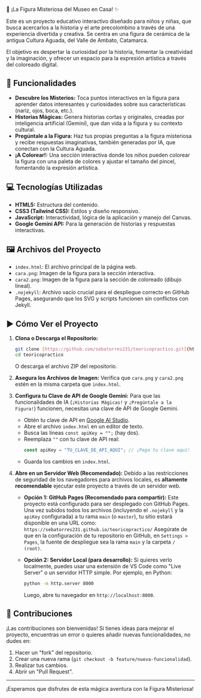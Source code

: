  🏺 ¡La Figura Misteriosa del Museo en Casa! ✨

Este es un proyecto educativo interactivo diseñado para niños y niñas, que busca acercarlos a la historia y el arte precolombino a través de una experiencia divertida y creativa. Se centra en una figura de cerámica de la antigua Cultura Aguada, del Valle de Ambato, Catamarca.

El objetivo es despertar la curiosidad por la historia, fomentar la creatividad y la imaginación, y ofrecer un espacio para la expresión artística a través del coloreado digital.

## 🚀 Funcionalidades

* **Descubre los Misterios:** Toca puntos interactivos en la figura para aprender datos interesantes y curiosidades sobre sus características (nariz, ojos, boca, etc.).
* **Historias Mágicas:** Genera historias cortas y originales, creadas por inteligencia artificial (Gemini), que dan vida a la figura y su contexto cultural.
* **Pregúntale a la Figura:** Haz tus propias preguntas a la figura misteriosa y recibe respuestas imaginativas, también generadas por IA, que conectan con la Cultura Aguada.
* **¡A Colorear!:** Una sección interactiva donde los niños pueden colorear la figura con una paleta de colores y ajustar el tamaño del pincel, fomentando la expresión artística.

## 💻 Tecnologías Utilizadas

* **HTML5:** Estructura del contenido.
* **CSS3 (Tailwind CSS):** Estilos y diseño responsivo.
* **JavaScript:** Interactividad, lógica de la aplicación y manejo del Canvas.
* **Google Gemini API:** Para la generación de historias y respuestas interactivas.

## 🖼️ Archivos del Proyecto

* `index.html`: El archivo principal de la página web.
* `cara.png`: Imagen de la figura para la sección interactiva.
* `cara2.png`: Imagen de la figura para la sección de coloreado (dibujo lineal).
* `.nojekyll`: Archivo vacío crucial para el despliegue correcto en GitHub Pages, asegurando que los SVG y scripts funcionen sin conflictos con Jekyll.

## ▶️ Cómo Ver el Proyecto

1.  **Clona o Descarga el Repositorio:**
    ```bash
    git clone [https://github.com/sebatorres231/teoricopractico.git](https://github.com/sebatorres231/teoricopractico.git)
    cd teoricopractico
    ```
    O descarga el archivo ZIP del repositorio.

2.  **Asegura los Archivos de Imagen:**
    Verifica que `cara.png` y `cara2.png` estén en la misma carpeta que `index.html`.

3.  **Configura tu Clave de API de Google Gemini:**
    Para que las funcionalidades de IA (`¡Historias Mágicas!` y `¡Pregúntale a la Figura!`) funcionen, necesitas una clave de API de Google Gemini.
    * Obtén tu clave de API en [Google AI Studio](https://aistudio.google.com/).
    * Abre el archivo `index.html` en un editor de texto.
    * Busca las líneas `const apiKey = "";` (hay dos).
    * Reemplaza `""` con tu clave de API real:
        ```javascript
        const apiKey = "TU_CLAVE_DE_API_AQUI"; // ¡Pega tu clave aquí!
        ```
    * Guarda los cambios en `index.html`.

4.  **Abre en un Servidor Web (Recomendado):**
    Debido a las restricciones de seguridad de los navegadores para archivos locales, es **altamente recomendable** ejecutar este proyecto a través de un servidor web.
    * **Opción 1: GitHub Pages (Recomendado para compartir):**
        Este proyecto está configurado para ser desplegado con GitHub Pages.
        Una vez subidos todos los archivos (incluyendo el `.nojekyll` y la `apiKey` configurada) a tu rama `main` (o `master`), tu sitio estará disponible en una URL como:
        `https://sebatorres231.github.io/teoricopractico/`
        Asegúrate de que en la configuración de tu repositorio en GitHub, en `Settings > Pages`, la fuente de despliegue sea la rama `main` y la carpeta `/ (root)`.

    * **Opción 2: Servidor Local (para desarrollo):**
        Si quieres verlo localmente, puedes usar una extensión de VS Code como "Live Server" o un servidor HTTP simple. Por ejemplo, en Python:
        ```bash
        python -m http.server 8000
        ```
        Luego, abre tu navegador en `http://localhost:8000`.

## 🤝 Contribuciones

¡Las contribuciones son bienvenidas! Si tienes ideas para mejorar el proyecto, encuentras un error o quieres añadir nuevas funcionalidades, no dudes en:

1.  Hacer un "fork" del repositorio.
2.  Crear una nueva rama (`git checkout -b feature/nueva-funcionalidad`).
3.  Realizar tus cambios.
4.  Abrir un "Pull Request".

---

¡Esperamos que disfrutes de esta mágica aventura con la Figura Misteriosa!
